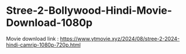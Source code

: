 # Stree-2-Bollywood-Hindi-Movie-Download-1080p



Movie download link : https://www.ytmovie.xyz/2024/08/stree-2-2024-hindi-camrip-1080p-720p.html

